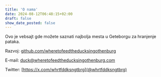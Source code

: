 ```yaml
---
title: 'O nama'
date: 2024-08-12T06:48:15+02:00
draft: false
show_date_posted: false
---
```


Ovo je vebsajt gde možete saznati najbolja mesta u Geteborgu za hranjenje pataka.

Razvoj: [github.com/wheretofeedtheducksingothenburg](https://github.com/wheretofeedtheducksingothenburg)

E-mail: duck@wheretofeedtheducksingothenburg.com

Twitter: [https://x.com/whrtfddksngtbrg](@whrtfddksngtbrg)
